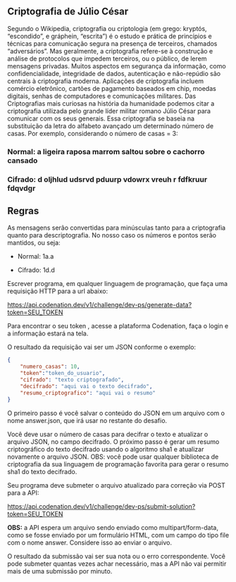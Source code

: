 ## Criptografia de Júlio César

<p>Segundo o Wikipedia, criptografia ou criptologia (em grego: kryptós, “escondido”, e gráphein, “escrita”) é o estudo e prática de princípios e técnicas para comunicação segura na presença de terceiros, chamados “adversários”. Mas geralmente, a criptografia refere-se à construção e análise de protocolos que impedem terceiros, ou o público, de lerem mensagens privadas. Muitos aspectos em segurança da informação, como confidencialidade, integridade de dados, autenticação e não-repúdio são centrais à criptografia moderna. Aplicações de criptografia incluem comércio eletrônico, cartões de pagamento baseados em chip, moedas digitais, senhas de computadores e comunicações militares. Das Criptografias mais curiosas na história da humanidade podemos citar a criptografia utilizada pelo grande líder militar romano Júlio César para comunicar com os seus generais. Essa criptografia se baseia na substituição da letra do alfabeto avançado um determinado número de casas. Por exemplo, considerando o número de casas = 3:</p>

### **Normal**: a ligeira raposa marrom saltou sobre o cachorro cansado

### **Cifrado**: d oljhlud udsrvd pduurp vdowrx vreuh r fdfkruur fdqvdgr

## Regras
<p>As mensagens serão convertidas para minúsculas tanto para a criptografia quanto para descriptografia.
No nosso caso os números e pontos serão mantidos, ou seja:</p>

- Normal: 1a.a

- Cifrado: 1d.d

<p>Escrever programa, em qualquer linguagem de programação, que faça uma requisição HTTP para a url abaixo:<p>

https://api.codenation.dev/v1/challenge/dev-ps/generate-data?token=SEU_TOKEN

<p>Para encontrar o seu token , acesse a plataforma Codenation, faça o login e a informação estará na tela.</p>



O resultado da requisição vai ser um JSON conforme o exemplo:

```json
{
	"numero_casas": 10,
	"token":"token_do_usuario",
	"cifrado": "texto criptografado",
	"decifrado": "aqui vai o texto decifrado",
	"resumo_criptografico": "aqui vai o resumo"
}
```

<p>O primeiro passo é você salvar o conteúdo do JSON em um arquivo com o nome answer.json, que irá usar no restante do desafio.<p>

<p>Você deve usar o número de casas para decifrar o texto e atualizar o arquivo JSON, no campo decifrado. O próximo passo é gerar um resumo criptográfico do texto decifrado usando o algoritmo sha1 e atualizar novamente o arquivo JSON. OBS: você pode usar qualquer biblioteca de criptografia da sua linguagem de programação favorita para gerar o resumo sha1 do texto decifrado.<p>

<p>Seu programa deve submeter o arquivo atualizado para correção via POST para a API:</p>


https://api.codenation.dev/v1/challenge/dev-ps/submit-solution?token=SEU_TOKEN

<p><b>OBS:</b> a API espera um arquivo sendo enviado como multipart/form-data, como se fosse enviado por um formulário HTML, com um campo do tipo file com o nome answer. Considere isso ao enviar o arquivo.</p>

<p>O resultado da submissão vai ser sua nota ou o erro correspondente. Você pode submeter quantas vezes achar necessário, mas a API não vai permitir mais de uma submissão por minuto.</p>